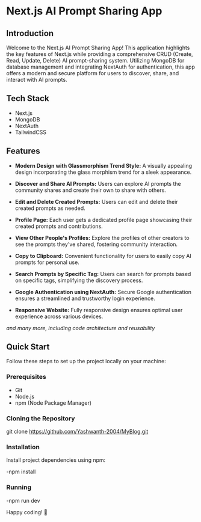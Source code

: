 # Next.js AI Prompt Sharing App

## Introduction

Welcome to the Next.js AI Prompt Sharing App! This application highlights the key features of Next.js while providing a comprehensive CRUD (Create, Read, Update, Delete) AI prompt-sharing system. Utilizing MongoDB for database management and integrating NextAuth for authentication, this app offers a modern and secure platform for users to discover, share, and interact with AI prompts.

## Tech Stack

- Next.js
- MongoDB
- NextAuth
- TailwindCSS

## Features

- **Modern Design with Glassmorphism Trend Style:** A visually appealing design incorporating the glass morphism trend for a sleek appearance.
  
- **Discover and Share AI Prompts:** Users can explore AI prompts the community shares and create their own to share with others.
  
- **Edit and Delete Created Prompts:** Users can edit and delete their created prompts as needed.
  
- **Profile Page:** Each user gets a dedicated profile page showcasing their created prompts and contributions.
  
- **View Other People's Profiles:** Explore the profiles of other creators to see the prompts they've shared, fostering community interaction.
  
- **Copy to Clipboard:** Convenient functionality for users to easily copy AI prompts for personal use.
  
- **Search Prompts by Specific Tag:** Users can search for prompts based on specific tags, simplifying the discovery process.
  
- **Google Authentication using NextAuth:** Secure Google authentication ensures a streamlined and trustworthy login experience.
  
- **Responsive Website:** Fully responsive design ensures optimal user experience across various devices.

_and many more, including code architecture and reusability_

## Quick Start

Follow these steps to set up the project locally on your machine:

### Prerequisites

- Git
- Node.js
- npm (Node Package Manager)

### Cloning the Repository

git clone https://github.com/Yashwanth-2004/MyBlog.git

### Installation

Install project dependencies using npm:

-npm install

### Running

-npm run dev


Happy coding! 🚀
